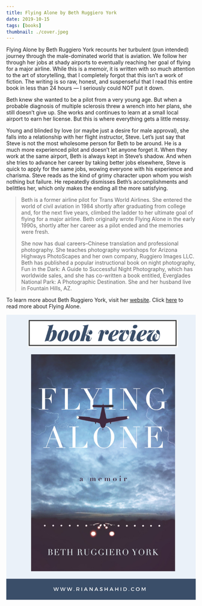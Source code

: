 ```yaml
---
title: Flying Alone by Beth Ruggiero York
date: 2019-10-15
tags: [books]
thumbnail: ./cover.jpeg
---
```


Flying Alone by Beth Ruggiero York recounts her turbulent (pun intended) journey through the male-dominated world that is aviation. We follow her through her jobs at shady airports to eventually reaching her goal of flying for a major airline. While this is a memoir, it is written with so much attention to the art of storytelling, that I completely forgot that this isn’t a work of fiction. The writing is so raw, honest, and suspenseful that I read this entire book in less than 24 hours — I seriously could NOT put it down. 

Beth knew she wanted to be a pilot from a very young age. But when a probable diagnosis of multiple sclerosis threw a wrench into her plans, she still doesn’t give up. She works and continues to learn at a small local airport to earn her license. But this is where everything gets a little messy. 

Young and blinded by love (or maybe just a desire for male approval), she falls into a relationship with her flight instructor, Steve. Let’s just say that Steve is not the most wholesome person for Beth to be around. He is a much more experienced pilot and doesn’t let anyone forget it. When they work at the same airport, Beth is always kept in Steve’s shadow. And when she tries to advance her career by taking better jobs elsewhere, Steve is quick to apply for the same jobs, wowing everyone with his experience and charisma. Steve reads as the kind of grimy character upon whom you wish nothing but failure. He repeatedly dismisses Beth’s accomplishments and belittles her, which only makes the ending all the more satisfying.

>Beth is a former airline pilot for Trans World Airlines. She entered the world of civil aviation in 1984 shortly after graduating from college and, for the next five years, climbed the ladder to her ultimate goal of flying for a major airline. Beth originally wrote Flying Alone in the early 1990s, shortly after her career as a pilot ended and the memories were fresh. 
>
>She now has dual careers–Chinese translation and professional photography. She teaches photography workshops for Arizona Highways PhotoScapes and her own company, Ruggiero Images LLC. Beth has published a popular instructional book on night photography, Fun in the Dark: A Guide to Successful Night Photography, which has worldwide sales, and she has co-written a book entitled, Everglades National Park: A Photographic Destination. She and her husband live in Fountain Hills, AZ.

To learn more about Beth Ruggiero York, visit her [website](https://bethruggieroyork.com/). Click [here](https://bethruggieroyork.com/product/flying-alone) to read more about Flying Alone. 

![](./pin.png)